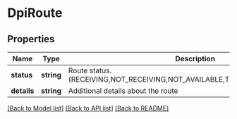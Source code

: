 # DpiRoute

## Properties
Name | Type | Description | Notes
------------ | ------------- | ------------- | -------------
**status** | **string** | Route status. (RECEIVING,NOT_RECEIVING,NOT_AVAILABLE,TEMPORARY_UNAVAILABLE) | [optional] 
**details** | **string** | Additional details about the route | [optional] 

[[Back to Model list]](../README.md#documentation-for-models) [[Back to API list]](../README.md#documentation-for-api-endpoints) [[Back to README]](../README.md)


